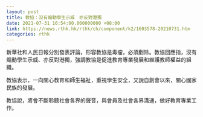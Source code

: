 ```yaml
---
layout: post
title: 教協：沒有煽動學生示威　亦反對港獨
date: 2021-07-31 16:54:00.000000000 +08:00
link: https://news.rthk.hk/rthk/ch/component/k2/1603578-20210731.htm
categories: rthk
---
```


新華社和人民日報分別發表評論，形容教協是毒瘤，必須剷除。教協回應指，沒有煽動學生示威、亦反對港獨，強調教協是促進教育專業發展和維護教師權益的組織。

教協表示，一向關心教育和師生福祉，重視學生安全，又說自創會以來，關心國家民族的發展。

教協說，將會不斷聆聽社會各界的聲音，與會員及社會各界溝通，做好教育專業工作。
